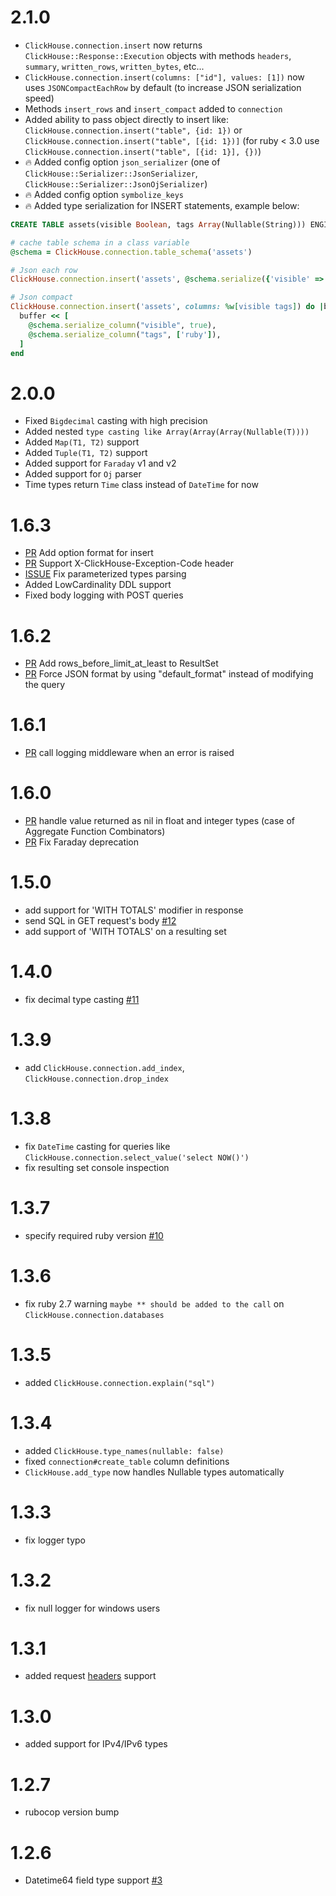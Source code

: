 # 2.1.0
* `ClickHouse.connection.insert` now returns `ClickHouse::Response::Execution` objects
  with methods `headers`, `summary`, `written_rows`, `written_bytes`, etc... 
* `ClickHouse.connection.insert(columns: ["id"], values: [1])` now uses `JSONCompactEachRow` by default
  (to increase JSON serialization speed)
* Methods `insert_rows` and `insert_compact` added to `connection`
* Added ability to pass object directly to insert like:
  `ClickHouse.connection.insert("table", {id: 1})` or
  `ClickHouse.connection.insert("table", [{id: 1})]` (for ruby < 3.0 use `ClickHouse.connection.insert("table", [{id: 1}], {})`)
* 🔥 Added config option `json_serializer` (one of `ClickHouse::Serializer::JsonSerializer`, `ClickHouse::Serializer::JsonOjSerializer`)
* 🔥 Added config option `symbolize_keys`
* 🔥 Added type serialization for INSERT statements, example below:

```sql
CREATE TABLE assets(visible Boolean, tags Array(Nullable(String))) ENGINE Memory
```

```ruby
# cache table schema in a class variable
@schema = ClickHouse.connection.table_schema('assets')

# Json each row
ClickHouse.connection.insert('assets', @schema.serialize({'visible' => true, 'tags' => ['ruby']))

# Json compact
ClickHouse.connection.insert('assets', columns: %w[visible tags]) do |buffer|
  buffer << [
    @schema.serialize_column("visible", true),
    @schema.serialize_column("tags", ['ruby']),
  ]
end
```

# 2.0.0
* Fixed `Bigdecimal` casting with high precision
* Added nested `type casting like Array(Array(Array(Nullable(T))))`
* Added `Map(T1, T2)` support
* Added `Tuple(T1, T2)` support
* Added support for `Faraday` v1 and v2
* Added support for `Oj` parser
* Time types return `Time` class instead of `DateTime` for now

# 1.6.3
* [PR](https://github.com/shlima/click_house/pull/38) Add option format for insert
* [PR](https://github.com/shlima/click_house/pull/34) Support X-ClickHouse-Exception-Code header
* [ISSUE](https://github.com/shlima/click_house/issues/33) Fix parameterized types parsing
* Added LowCardinality DDL support
* Fixed body logging with POST queries

# 1.6.2
* [PR](https://github.com/shlima/click_house/pull/31) Add rows_before_limit_at_least to ResultSet
* [PR](https://github.com/shlima/click_house/pull/29) Force JSON format by using "default_format" instead of modifying the query

# 1.6.1
* [PR](https://github.com/shlima/click_house/pull/26) call logging middleware when an error is raised

# 1.6.0
* [PR](https://github.com/shlima/click_house/pull/19) handle value returned as nil in float and integer types (case of Aggregate Function Combinators) 
* [PR](https://github.com/shlima/click_house/pull/18) Fix Faraday deprecation

# 1.5.0
* add support for 'WITH TOTALS' modifier in response
* send SQL in GET request's body [#12](https://github.com/shlima/click_house/pull/12)
* add support of 'WITH TOTALS' on a resulting set

# 1.4.0
* fix decimal type casting [#11](https://github.com/shlima/click_house/issues/11)

# 1.3.9
* add `ClickHouse.connection.add_index`, `ClickHouse.connection.drop_index`

# 1.3.8
* fix `DateTime` casting for queries like `ClickHouse.connection.select_value('select NOW()')` 
* fix resulting set console inspection

# 1.3.7
* specify required ruby version [#10](https://github.com/shlima/click_house/issues/10)

# 1.3.6
* fix ruby 2.7 warning `maybe ** should be added to the call` on `ClickHouse.connection.databases`

# 1.3.5
* added `ClickHouse.connection.explain("sql")` 

# 1.3.4
* added `ClickHouse.type_names(nullable: false)`
* fixed `connection#create_table` column definitions
* `ClickHouse.add_type` now handles Nullable types automatically

# 1.3.3
* fix logger typo

# 1.3.2
* fix null logger for windows users

# 1.3.1
* added request [headers](https://github.com/shlima/click_house/pull/8) support

# 1.3.0
* added support for IPv4/IPv6 types

# 1.2.7
* rubocop version bump

# 1.2.6
* Datetime64 field type support [#3](https://github.com/shlima/click_house/pull/3)
